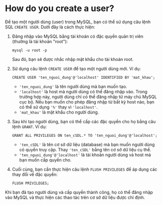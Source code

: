 # How do you create a user?

Để tạo một người dùng (user) trong MySQL, bạn có thể sử dụng câu lệnh SQL `CREATE USER`. Dưới đây là cách thực hiện:

1. Đăng nhập vào MySQL bằng tài khoản có đặc quyền quản trị viên (thường là tài khoản "root"):
    
    ```
    mysql -u root -p
    
    ```
    
    Sau đó, bạn sẽ được nhắc nhập mật khẩu cho tài khoản root.
    
2. Sử dụng câu lệnh `CREATE USER` để tạo một người dùng mới. Ví dụ:
    
    ```
    CREATE USER 'ten_nguoi_dung'@'localhost' IDENTIFIED BY 'mat_khau';
    
    ```
    
    - `'ten_nguoi_dung'` là tên người dùng mà bạn muốn tạo.
    - `'localhost'` là host mà người dùng có thể đăng nhập vào. Trong trường hợp này, người dùng chỉ có thể đăng nhập từ máy chủ MySQL cục bộ. Nếu bạn muốn cho phép đăng nhập từ bất kỳ host nào, bạn có thể sử dụng `'%'` thay vì `'localhost'`.
    - `'mat_khau'` là mật khẩu cho người dùng.
3. Sau khi tạo người dùng, bạn có thể cấp các đặc quyền cho họ bằng câu lệnh `GRANT`. Ví dụ:
    
    ```
    GRANT ALL PRIVILEGES ON ten_cSDL.* TO 'ten_nguoi_dung'@'localhost';
    
    ```
    
    - `'ten_cSDL'` là tên cơ sở dữ liệu (database) mà bạn muốn người dùng có quyền truy cập. Thay `'ten_cSDL'` bằng tên cơ sở dữ liệu cụ thể.
    - `'ten_nguoi_dung'@'localhost'` là tài khoản người dùng và host mà bạn muốn cấp quyền cho.
4. Cuối cùng, bạn cần thực hiện câu lệnh `FLUSH PRIVILEGES` để áp dụng các thay đổi về đặc quyền:
    
    ```
    FLUSH PRIVILEGES;
    
    ```
    

Khi bạn đã tạo người dùng và cấp quyền thành công, họ có thể đăng nhập vào MySQL và thực hiện các thao tác trên cơ sở dữ liệu được chỉ định.